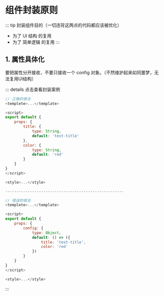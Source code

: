 # 组件封装原则
::: tip 封装组件目的（一切违背这两点的代码都应该被优化）
- 为了 UI 结构 的复用
- 为了 简单逻辑 的复用
:::
## 1. 属性具体化
要把属性分开接收，不要只接收一个 config 对象。（不然维护起来如同噩梦，无法复用UI结构）

::: details 点击查看封装案例
``` js
// 正确的做法
<templete>...</template>

<script>
export default {
    props: {
        title: {
            type: String,
            default: 'test-title'
        },
        color: {
            type: String,
            default: 'red'
        }
    }
}
</script>

<style>...</style>

-----------------------------------------------------

// 错误的做法
<templete>...</template>

<script>
export default {
    props: {
        config: {
            type: Object,
            default: () => ({
                title: 'test-title',
                color: 'red'
            })
        }
    }
}
</script>

<style>...</style>
```
:::